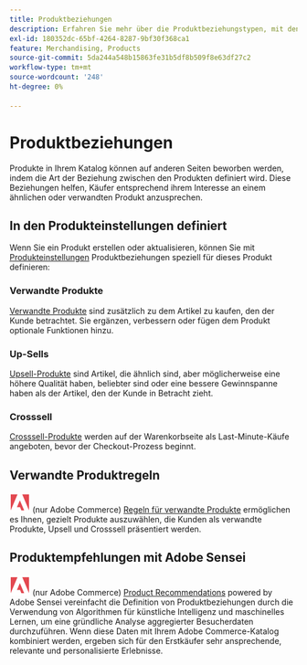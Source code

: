 ```yaml
---
title: Produktbeziehungen
description: Erfahren Sie mehr über die Produktbeziehungstypen, mit denen Sie Produkte für bestimmte Käufer bewerben können.
exl-id: 180352dc-65bf-4264-8287-9bf30f368ca1
feature: Merchandising, Products
source-git-commit: 5da244a548b15863fe31b5df8b509f8e63df27c2
workflow-type: tm+mt
source-wordcount: '248'
ht-degree: 0%

---
```


# Produktbeziehungen

Produkte in Ihrem Katalog können auf anderen Seiten beworben werden, indem die Art der Beziehung zwischen den Produkten definiert wird. Diese Beziehungen helfen, Käufer entsprechend ihrem Interesse an einem ähnlichen oder verwandten Produkt anzusprechen.

## In den Produkteinstellungen definiert

Wenn Sie ein Produkt erstellen oder aktualisieren, können Sie mit [Produkteinstellungen](../catalog/product-create.md#product-settings) Produktbeziehungen speziell für dieses Produkt definieren:

### Verwandte Produkte

[Verwandte Produkte](../catalog/related-products-up-sells-cross-sells.md#related-products) sind zusätzlich zu dem Artikel zu kaufen, den der Kunde betrachtet. Sie ergänzen, verbessern oder fügen dem Produkt optionale Funktionen hinzu.

### Up-Sells

[Upsell-Produkte](../catalog/related-products-up-sells-cross-sells.md#up-sells) sind Artikel, die ähnlich sind, aber möglicherweise eine höhere Qualität haben, beliebter sind oder eine bessere Gewinnspanne haben als der Artikel, den der Kunde in Betracht zieht.

### Crosssell

[Crosssell-Produkte](../catalog/related-products-up-sells-cross-sells.md#cross-sells) werden auf der Warenkorbseite als Last-Minute-Käufe angeboten, bevor der Checkout-Prozess beginnt.

## Verwandte Produktregeln

![Adobe Commerce](../assets/adobe-logo.svg) (nur Adobe Commerce) [Regeln für verwandte Produkte](product-related-rules.md) ermöglichen es Ihnen, gezielt Produkte auszuwählen, die Kunden als verwandte Produkte, Upsell und Crosssell präsentiert werden.

## Produktempfehlungen mit Adobe Sensei

![Adobe Commerce](../assets/adobe-logo.svg) (nur Adobe Commerce) [Product Recommendations](https://experienceleague.adobe.com/docs/commerce/product-recommendations/overview.html) powered by Adobe Sensei vereinfacht die Definition von Produktbeziehungen durch die Verwendung von Algorithmen für künstliche Intelligenz und maschinelles Lernen, um eine gründliche Analyse aggregierter Besucherdaten durchzuführen. Wenn diese Daten mit Ihrem Adobe Commerce-Katalog kombiniert werden, ergeben sich für den Erstkäufer sehr ansprechende, relevante und personalisierte Erlebnisse.
